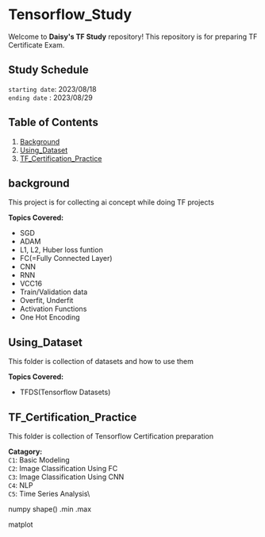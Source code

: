 # Tensorflow_Study

Welcome to **Daisy's TF Study** repository!
This repository is for preparing TF Certificate Exam.

## Study Schedule
`starting date`:  2023/08/18   
`ending date`  :  2023/08/29

## Table of Contents

1. [Background](#Background)
2. [Using_Dataset](#Using_Dataset)
3. [TF_Certification_Practice](#TF_Certification_Practice)

## background
This project is for collecting ai concept while doing TF projects

**Topics Covered:**
- SGD
- ADAM
- L1, L2, Huber loss funtion
- FC(=Fully Connected Layer)
- CNN
- RNN
- VCC16
- Train/Validation data
- Overfit, Underfit
- Activation Functions
- One Hot Encoding


## Using_Dataset
This folder is collection of datasets and how to use them

**Topics Covered:**
- TFDS(Tensorflow Datasets)

## TF_Certification_Practice
This folder is collection of Tensorflow Certification preparation

**Catagory:**\
`C1`: Basic Modeling\
`C2`: Image Classification Using FC\
`C3`: Image Classification Using CNN\
`C4`: NLP\
`C5`: Time Series Analysis\



numpy
shape()
.min .max

matplot
